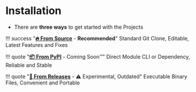 # Installation

- There are **three ways** to get started with the Projects

!!! success "[**🔥 From Source**](source.md) - **Recommended**"
    Standard Git Clone, Editable, Latest Features and Fixes

!!! quote "[**📦 From PyPI**](pypi.md) - Coming Soon™"
    Direct Module CLI or Dependency, Reliable and Stable

!!! quote "[**🔮 From Releases**](releases.md) - ⚠️ Experimental, Outdated"
    Executable Binary Files, Convenient and Portable
